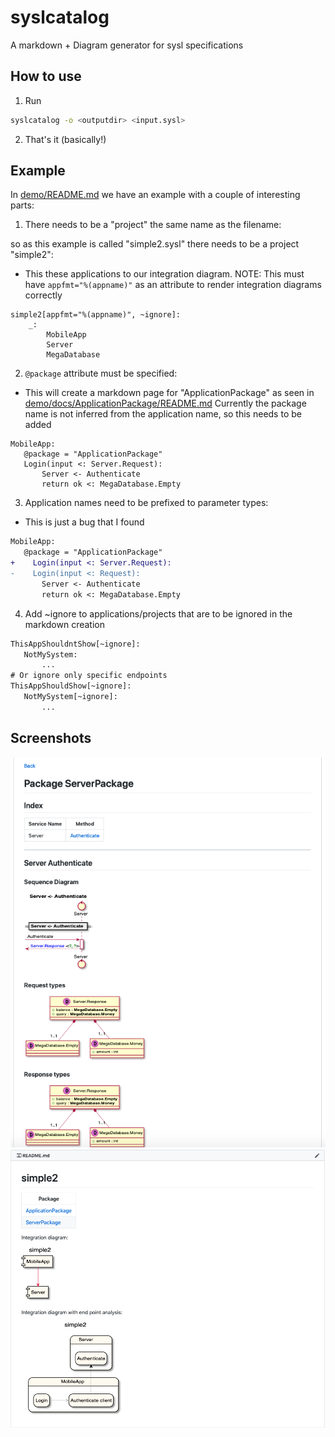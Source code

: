# syslcatalog

A markdown + Diagram generator for sysl specifications

## How to use
1. Run 

```bash
syslcatalog -o <outputdir> <input.sysl>
```

2. That's it (basically!)

## Example
In [demo/README.md](demo/README.md) we have an example with a couple of interesting parts:
1. There needs to be a "project" the same name as the filename:

so as this example is called "simple2.sysl" there needs to be a project "simple2":
- This these applications to our integration diagram.
NOTE: This must have `appfmt="%(appname)"` as an attribute to render integration diagrams correctly
```
simple2[appfmt="%(appname)", ~ignore]:
    _:
        MobileApp
        Server
        MegaDatabase
```

2. `@package` attribute must be specified:
 - This will create a markdown page for "ApplicationPackage" as seen in [demo/docs/ApplicationPackage/README.md](demo/docs/ApplicationPackage/README.md)
 Currently the package name is not inferred from the application name, so this needs to be added
 ```
MobileApp:
    @package = "ApplicationPackage"
    Login(input <: Server.Request):
        Server <- Authenticate
        return ok <: MegaDatabase.Empty
```

3. Application names need to be prefixed to parameter types:
- This is just a bug that I found
 ```diff
MobileApp:
    @package = "ApplicationPackage"
+    Login(input <: Server.Request):
-    Login(input <: Request):
        Server <- Authenticate
        return ok <: MegaDatabase.Empty
```

4. Add ~ignore to applications/projects that are to be ignored in the markdown creation

 ```diff
ThisAppShouldntShow[~ignore]:
    NotMySystem:
        ...
# Or ignore only specific endpoints
ThisAppShouldShow[~ignore]:
    NotMySystem[~ignore]:
        ...
```

## Screenshots
![docs/images/package_view.png](docs/images/package_view.png)
![docs/images/project_view.png](docs/images/project_view.png)